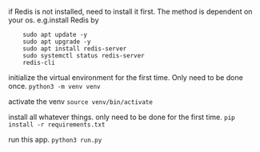 if Redis is not installed, need to install it first.
The method is dependent on your os.
e.g.install Redis by 
```
    sudo apt update -y
    sudo apt upgrade -y
    sudo apt install redis-server
    sudo systemctl status redis-server
    redis-cli
```

initialize the virtual environment for the first time. Only need to be done once. 
```python3 -m venv venv```

activate the venv
```source venv/bin/activate```

install all whatever things. only need to be done for the first time.
```pip install -r requirements.txt```

run this app.
```python3 run.py```


